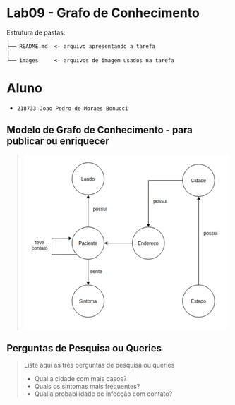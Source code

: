 # Lab09 - Grafo de Conhecimento

Estrutura de pastas:

~~~
├── README.md  <- arquivo apresentando a tarefa
│
└── images     <- arquivos de imagem usados na tarefa
~~~

# Aluno
* `218733`: `Joao Pedro de Moraes Bonucci`

## Modelo de Grafo de Conhecimento - para publicar ou enriquecer
> ![graph](images/graph.png)

## Perguntas de Pesquisa ou Queries

> Liste aqui as três perguntas de pesquisa ou queries
> * Qual a cidade com mais casos?
> * Quais os sintomas mais frequentes?
> * Qual a probabilidade de infecção com contato?
